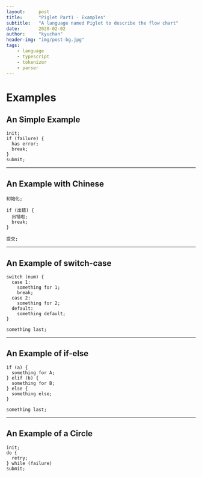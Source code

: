 ```yaml
---
layout:     post
title:      "Piglet Part1 - Examples"
subtitle:   "A language named Piglet to describe the flow chart"
date:       2020-02-02
author:     "kyuchan"
header-img: "img/post-bg.jpg"
tags:
    - language
    - typescript
    - tokenizer
    - parser
---
```


# Examples

## An Simple Example

```piglet
init;
if (failure) {
  has error;
  break;
}
submit;
```

<hr />

## An Example with Chinese

```piglet
初始化;

if (出错) {
  出错啦;
  break;
}

提交;
```

<hr />

## An Example of switch-case

```piglet
switch (num) {
  case 1:
    something for 1;
    break;
  case 2:
    something for 2;
  default:
    something default;
}

something last;
```

<hr />

## An Example of if-else

```piglet
if (a) {
  something for A;
} elif (b) {
  something for B;
} else {
  something else;
}

something last;
```

<hr />

## An Example of a Circle

```piglet
init;
do {
  retry;
} while (failure)
submit;
```
